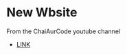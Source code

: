# New Wbsite
From the ChaiAurCode youtube channel
- [LINK](https://youtu.be/9B4CvtzXRpc?si=-CxyMP4upa4b3qGS)